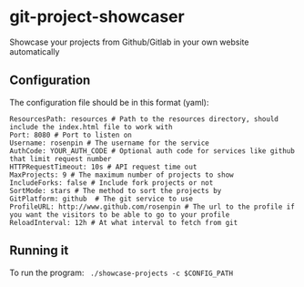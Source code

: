 # git-project-showcaser

Showcase your projects from Github/Gitlab in your own website automatically

## Configuration

The configuration file should be in this format (yaml):
```
ResourcesPath: resources # Path to the resources directory, should include the index.html file to work with
Port: 8080 # Port to listen on
Username: rosenpin # The username for the service
AuthCode: YOUR_AUTH_CODE # Optional auth code for services like github that limit request number
HTTPRequestTimeout: 10s # API request time out
MaxProjects: 9 # The maximum number of projects to show
IncludeForks: false # Include fork projects or not
SortMode: stars # The method to sort the projects by
GitPlatform: github  # The git service to use
ProfileURL: http://www.github.com/rosenpin # The url to the profile if you want the visitors to be able to go to your profile
ReloadInterval: 12h # At what interval to fetch from git
```

## Running it

To run the program:
``` ./showcase-projects -c $CONFIG_PATH```
